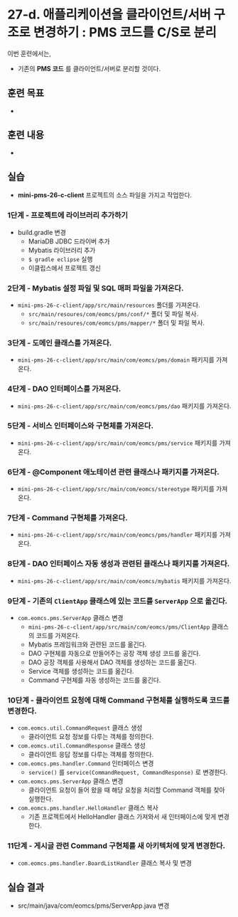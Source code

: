 # 27-d. 애플리케이션을 클라이언트/서버 구조로 변경하기 : PMS 코드를 C/S로 분리

이번 훈련에서는,
- 기존의 **PMS 코드** 를 클라이언트/서버로 분리할 것이다.


## 훈련 목표
- 

## 훈련 내용
- 

## 실습

- **mini-pms-26-c-client** 프로젝트의 소스 파일을 가지고 작업한다.


### 1단계 - 프로젝트에 라이브러리 추가하기   

- build.gradle 변경
  - MariaDB JDBC 드라이버 추가 
  - Mybatis 라이브러리 추가
  - `$ gradle eclipse` 실행
  - 이클립스에서 프로젝트 갱신

### 2단계 - Mybatis 설정 파일 및 SQL 매퍼 파일을 가져온다.  

- `mini-pms-26-c-client/app/src/main/resources` 폴더를 가져온다.
  - `src/main/resoures/com/eomcs/pms/conf/*` 폴더 및 파일 복사.
  - `src/main/resoures/com/eomcs/pms/mapper/*` 폴더 및 파일 복사.

### 3단계 - 도메인 클래스를 가져온다.

- `mini-pms-26-c-client/app/src/main/com/eomcs/pms/domain` 패키지를 가져온다.

### 4단계 - DAO 인터페이스를 가져온다.

- `mini-pms-26-c-client/app/src/main/com/eomcs/pms/dao` 패키지를 가져온다.

### 5단계 - 서비스 인터페이스와 구현체를 가져온다.

- `mini-pms-26-c-client/app/src/main/com/eomcs/pms/service` 패키지를 가져온다.

### 6단계 - @Component 애노테이션 관련 클래스나 패키지를 가져온다.

- `mini-pms-26-c-client/app/src/main/com/eomcs/stereotype` 패키지를 가져온다.

### 7단계 - Command 구현체를 가져온다.

- `mini-pms-26-c-client/app/src/main/com/eomcs/pms/handler` 패키지를 가져온다.

### 8단계 - DAO 인터페이스 자동 생성과 관련된 클래스나 패키지를 가져온다.

- `mini-pms-26-c-client/app/src/main/com/eomcs/mybatis` 패키지를 가져온다.

### 9단계 - 기존의 `ClientApp` 클래스에 있는 코드를 `ServerApp` 으로 옮긴다.

- `com.eomcs.pms.ServerApp` 클래스 변경
  - `mini-pms-26-c-client/app/src/main/com/eomcs/pms/ClientApp` 클래스의 코드를 가져온다.
  - Mybatis 프레임워크와 관련된 코드를 옮긴다.
  - DAO 구현체를 자동으로 만들어주는 공장 객체 생성 코드를 옮긴다.
  - DAO 공장 객체를 사용해서 DAO 객체를 생성하는 코드를 옮긴다.
  - Service 객체를 생성하는 코드를 옮긴다.
  - Command 구현체를 자동 생성하는 코드를 옮긴다.

### 10단계 - 클라이언트 요청에 대해 Command 구현체를 실행하도록 코드를 변경한다.

- `com.eomcs.util.CommandRequest` 클래스 생성
  - 클라이언트 요청 정보를 다루는 객체를 정의한다.
- `com.eomcs.util.CommandResponse` 클래스 생성
  - 클라이언트 응답 정보를 다루는 객체를 정의한다.
- `com.eomcs.pms.handler.Command` 인터페이스 변경
  - `service()` 를 `service(CommandRequest, CommandResponse)` 로 변경한다.
- `com.eomcs.pms.ServerApp` 클래스 변경
  - 클라이언트 요청이 들어 왔을 때 해당 요청을 처리할 Command 객체를 찾아 실행한다.
- `com.eomcs.pms.handler.HelloHandler` 클래스 복사
  - 기존 프로젝트에서 HelloHandler 클래스 가져와서 새 인터페이스에 맞게 변경한다.

### 11단계 - 게시글 관련 Command 구현체를 새 아키텍처에 맞게 변경한다.

- `com.eomcs.pms.handler.BoardListHandler` 클래스 복사 및 변경



## 실습 결과
- src/main/java/com/eomcs/pms/ServerApp.java 변경


